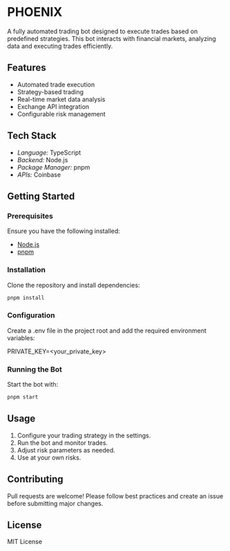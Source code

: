 # PHOENIX

A fully automated trading bot designed to execute trades based on predefined strategies. This bot interacts with financial markets, analyzing data and executing trades efficiently.

## Features

- Automated trade execution
- Strategy-based trading
- Real-time market data analysis
- Exchange API integration
- Configurable risk management

## Tech Stack

- *Language:* TypeScript
- *Backend:* Node.js
- *Package Manager:* pnpm
- *APIs:* Coinbase

## Getting Started

### Prerequisites

Ensure you have the following installed:

- [Node.js](https://nodejs.org/)
- [pnpm](https://pnpm.io/)

### Installation

Clone the repository and install dependencies:

```bash
pnpm install
```

### Configuration

Create a .env file in the project root and add the required environment variables:


PRIVATE_KEY=<your_private_key>



### Running the Bot

Start the bot with:

```bash
pnpm start
```


## Usage

1. Configure your trading strategy in the settings.
2. Run the bot and monitor trades.
3. Adjust risk parameters as needed.
4. Use at your own risks.

## Contributing

Pull requests are welcome! Please follow best practices and create an issue before submitting major changes.

## License

MIT License
